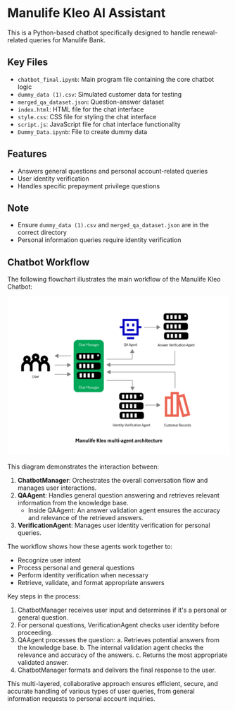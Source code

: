 # Manulife Kleo AI Assistant

This is a Python-based chatbot specifically designed to handle renewal-related queries for Manulife Bank.

## Key Files

- `chatbot_final.ipynb`: Main program file containing the core chatbot logic
- `dummy_data (1).csv`: Simulated customer data for testing
- `merged_qa_dataset.json`: Question-answer dataset
- `index.html`: HTML file for the chat interface
- `style.css`: CSS file for styling the chat interface
- `script.js`: JavaScript file for chat interface functionality
- `Dummy_Data.ipynb`: File to create dummy data

## Features

- Answers general questions and personal account-related queries
- User identity verification
- Handles specific prepayment privilege questions


## Note

- Ensure `dummy_data (1).csv` and `merged_qa_dataset.json` are in the correct directory
- Personal information queries require identity verification

 ## Chatbot Workflow

   The following flowchart illustrates the main workflow of the Manulife Kleo Chatbot:

   ![Manulife Kleo Chatbot Workflow](chatbot_flowchart.png)

This diagram demonstrates the interaction between:

1. **ChatbotManager**: Orchestrates the overall conversation flow and manages user interactions.
2. **QAAgent**: Handles general question answering and retrieves relevant information from the knowledge base.
   - Inside QAAgent: An answer validation agent ensures the accuracy and relevance of the retrieved answers.
3. **VerificationAgent**: Manages user identity verification for personal queries.

The workflow shows how these agents work together to:
- Recognize user intent
- Process personal and general questions
- Perform identity verification when necessary
- Retrieve, validate, and format appropriate answers

Key steps in the process:
1. ChatbotManager receives user input and determines if it's a personal or general question.
2. For personal questions, VerificationAgent checks user identity before proceeding.
3. QAAgent processes the question:
   a. Retrieves potential answers from the knowledge base.
   b. The internal validation agent checks the relevance and accuracy of the answers.
   c. Returns the most appropriate validated answer.
4. ChatbotManager formats and delivers the final response to the user.

This multi-layered, collaborative approach ensures efficient, secure, and accurate handling of various types of user queries, from general information requests to personal account inquiries.
